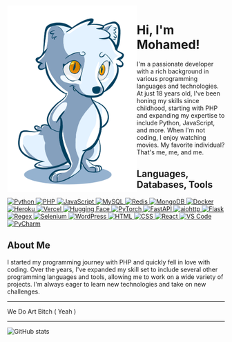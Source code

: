 <img align="left" src="https://github.com/dev-virous/dev-virous/blob/main/mylogo.png" alt="Stats" width="300px">

# Hi, I'm Mohamed!
I'm a passionate developer with a rich background in various programming languages and technologies. At just 18 years old, I've been honing my skills since childhood, starting with PHP and expanding my expertise to include Python, JavaScript, and more. When I'm not coding, I enjoy watching movies. My favorite individual? That's me, me, and me.

## Languages, Databases, Tools
<p align="left">
  <a href="https://www.python.org">
    <img src="https://skillicons.dev/icons?i=python" alt="Python" />
  </a>
  <a href="https://www.php.net">
    <img src="https://skillicons.dev/icons?i=php" alt="PHP" />
  </a>
  <a href="https://www.javascript.com">
    <img src="https://skillicons.dev/icons?i=js" alt="JavaScript" />
  </a>
  <a href="https://www.mysql.com">
    <img src="https://skillicons.dev/icons?i=mysql" alt="MySQL" />
  </a>
  <a href="https://redis.io">
    <img src="https://skillicons.dev/icons?i=redis" alt="Redis" />
  </a>
  <a href="https://www.mongodb.com">
    <img src="https://skillicons.dev/icons?i=mongodb" alt="MongoDB" />
  </a>
  <a href="https://www.docker.com">
    <img src="https://skillicons.dev/icons?i=docker" alt="Docker" />
  </a>
  <a href="https://www.heroku.com">
    <img src="https://skillicons.dev/icons?i=heroku" alt="Heroku" />
  </a>
  <a href="https://vercel.com">
    <img src="https://skillicons.dev/icons?i=vercel" alt="Vercel" />
  </a>
  <a href="https://huggingface.co">
    <img src="https://huggingface.co/front/assets/huggingface_logo-noborder.svg" alt="Hugging Face" style="width: 50px; height: 50px;" />
  </a>
  <a href="https://pytorch.org">
    <img src="https://skillicons.dev/icons?i=pytorch" alt="PyTorch" />
  </a>
  <a href="https://fastapi.tiangolo.com">
    <img src="https://skillicons.dev/icons?i=fastapi" alt="FastAPI" />
  </a>
  <a href="https://www.aiohttp.dev">
    <img src="https://docs.aiohttp.org/en/stable/_static/aiohttp-plain.svg" alt="aiohttp" style="width: 50px; height: 50px;" />
  </a>
  <a href="https://flask.palletsprojects.com/en">
    <img src="https://skillicons.dev/icons?i=flask" alt="Flask" />
  </a>
  <a href="https://regexr.com/">
    <img src="https://skillicons.dev/icons?i=regex" alt="Regex" />
  </a>
  <a href="https://www.selenium.dev">
    <img src="https://skillicons.dev/icons?i=selenium" alt="Selenium" />
  </a>
  <a href="https://wordpress.com">
    <img src="https://skillicons.dev/icons?i=wordpress" alt="WordPress" />
  </a>
  <a href="https://developer.mozilla.org/en-US/docs/Web/HTML">
    <img src="https://skillicons.dev/icons?i=html" alt="HTML" />
  </a>
  <a href="https://developer.mozilla.org/en-US/docs/Web/CSS">
    <img src="https://skillicons.dev/icons?i=css" alt="CSS" />
  </a>
  <a href="https://reactjs.org">
    <img src="https://skillicons.dev/icons?i=react" alt="React" />
  </a>
  <a href="https://code.visualstudio.com">
    <img src="https://skillicons.dev/icons?i=vscode" alt="VS Code" />
  </a>
  <a href="https://www.jetbrains.com/pycharm">
    <img src="https://skillicons.dev/icons?i=pycharm" alt="PyCharm" />
  </a>
</p>

## About Me
I started my programming journey with PHP and quickly fell in love with coding. Over the years, I've expanded my skill set to include several other programming languages and tools, allowing me to work on a wide variety of projects. I'm always eager to learn new technologies and take on new challenges.

---

We Do Art Bitch ( Yeah )

---

![GitHub stats](https://github-readme-stats.vercel.app/api?username=dev-virous&show_icons=true&theme=radical&hide=prs,contribs,issues)
